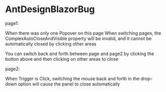 # AntDesignBlazorBug

page1:

When there was only one Popover on this page
When switching pages, the ComplexAutoCloseAndVisible property will be invalid, and it cannot be automatically closed by clicking other areas
    
You can switch back and forth between page and page2 by clicking the button above and then clicking on other areas to close


page2:

When Trigger is Click, switching the mouse back and forth in the drop-down option will cause the panel to close automatically
